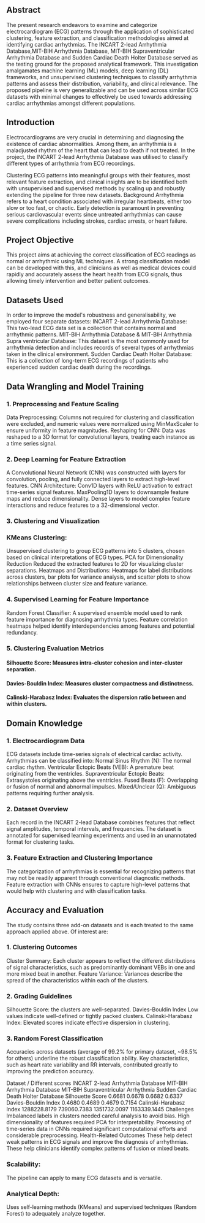 ## Abstract

The present research endeavors to examine and categorize electrocardiogram (ECG) patterns through the application of sophisticated clustering, feature extraction, and classification methodologies aimed at identifying cardiac arrhythmias. The INCART 2-lead Arrhythmia Database,MIT-BIH Arrhythmia Database,  MIT-BIH Supraventricular Arrhythmia Database and Sudden Cardiac Death Holter Database served as the testing ground for the proposed analytical framework. This investigation amalgamates machine learning (ML) models, deep learning (DL) frameworks, and unsupervised clustering techniques to classify arrhythmia patterns and assess their distribution, variability, and clinical relevance. The proposed pipeline is very generalizable and can be used across similar ECG datasets with minimal changes to effectively be used towards addressing cardiac arrhythmias amongst different populations.


## Introduction

Electrocardiograms are very crucial in determining and diagnosing the existence of cardiac abnormalities. Among them, an arrhythmia is a maladjusted rhythm of the heart that can lead to death if not treated. In the project, the INCART 2-lead Arrhythmia Database was utilised to classify different types of arrhythmia from ECG recordings.

Clustering ECG patterns into meaningful groups with their features, most relevant feature extraction, and clinical insights are to be identified both with unsupervised and supervised methods by scaling up and robustly extending the pipeline for three new datasets.
Background
Arrhythmia refers to a heart condition associated with irregular heartbeats, either too slow or too fast, or chaotic. Early detection is paramount in preventing serious cardiovascular events since untreated arrhythmias can cause severe complications including strokes, cardiac arrests, or heart failure.

## Project Objective

This project aims at achieving the correct classification of ECG readings as normal or arrhythmic using ML techniques. A strong classification model can be developed with this, and clinicians as well as medical devices could rapidly and accurately assess the heart health from ECG signals, thus allowing timely intervention and better patient outcomes.

## Datasets Used
In order to improve the model's robustness and generalisability, we employed four separate datasets:
INCART 2-lead Arrhythmia Database: This two-lead ECG data set is a collection that contains normal and arrhythmic patterns.
MIT-BIH Arrhythmia Database & MIT-BIH Arrhythmia Supra ventricular Database: This dataset is the most commonly used for arrhythmia detection and includes records of several types of arrhythmias taken in the clinical environment.
Sudden Cardiac Death Holter Database: This is a collection of long-term ECG recordings of patients who experienced sudden cardiac death during the recordings.

## Data Wrangling and Model Training
### 1. Preprocessing and Feature Scaling
Data Preprocessing: Columns not required for clustering and classification were excluded, and numeric values were normalized using MinMaxScaler to ensure uniformity in feature magnitudes.
Reshaping for CNN: Data was reshaped to a 3D format for convolutional layers, treating each instance as a time series signal.
### 2. Deep Learning for Feature Extraction
A Convolutional Neural Network (CNN) was constructed with layers for convolution, pooling, and fully connected layers to extract high-level features.
CNN Architecture:
Conv1D layers with ReLU activation to extract time-series signal features.
MaxPooling1D layers to downsample feature maps and reduce dimensionality.
Dense layers to model complex feature interactions and reduce features to a 32-dimensional vector.
### 3. Clustering and Visualization
### KMeans Clustering:
Unsupervised clustering to group ECG patterns into 5 clusters, chosen based on clinical interpretations of ECG types.
PCA for Dimensionality Reduction
Reduced the extracted features to 2D for visualizing cluster separations.
Heatmaps and Distributions:
Heatmaps for label distributions across clusters, bar plots for variance analysis, and scatter plots to show relationships between cluster size and feature variance.
### 4. Supervised Learning for Feature Importance
Random Forest Classifier:
A supervised ensemble model used to rank feature importance for diagnosing arrhythmia types.
Feature correlation heatmaps helped identify interdependencies among features and potential redundancy.
### 5. Clustering Evaluation Metrics
#### Silhouette Score: Measures intra-cluster cohesion and inter-cluster separation.
#### Davies-Bouldin Index: Measures cluster compactness and distinctness.
#### Calinski-Harabasz Index: Evaluates the dispersion ratio between and within clusters.

## Domain Knowledge
### 1. Electrocardiogram Data
ECG datasets include time-series signals of electrical cardiac activity. Arrhythmias can be classified into:
Normal Sinus Rhythm (N): The normal cardiac rhythm.
Ventricular Ectopic Beats (VEB): A premature beat originating from the ventricles.
Supraventricular Ectopic Beats: Extrasystoles originating above the ventricles.
Fused Beats (F): Overlapping or fusion of normal and abnormal impulses.
Mixed/Unclear (Q): Ambiguous patterns requiring further analysis.
### 2. Dataset Overview
Each record in the INCART 2-lead Database combines features that reflect signal amplitudes, temporal intervals, and frequencies. The dataset is annotated for supervised learning experiments and used in an unannotated format for clustering tasks.
### 3. Feature Extraction and Clustering Importance
The categorization of arrhythmias is essential for recognizing patterns that may not be readily apparent through conventional diagnostic methods.
Feature extraction with CNNs ensures to capture high-level patterns that would help with clustering and with classification tasks.

## Accuracy and Evaluation
The study contains three add-on datasets and is each treated to the same approach applied above. Of interest are:
### 1. Clustering Outcomes
Cluster Summary: Each cluster appears to reflect the different distributions of signal characteristics, such as predominantly dominant VEBs in one and more mixed beat in another.
Feature Variance: Variances describe the spread of the characteristics within each of the clusters.
### 2. Grading Guidelines
Silhouette Score: the clusters are well-separated.
Davies-Bouldin Index Low values indicate well-defined or tightly packed clusters.
Calinski-Harabasz Index: Elevated scores indicate effective dispersion in clustering.
### 3. Random Forest Classification
Accuracies across datasets (average of 99.2% for primary dataset, ~98.5% for others) underline the robust classification ability.
Key characteristics, such as heart rate variability and RR intervals, contributed greatly to improving the prediction accuracy.


Dataset / Different scores	INCART 2-lead Arrhythmia Database	MIT-BIH Arrhythmia Database	MIT-BIH Supraventricular Arrhythmia	 Sudden Cardiac Death Holter Database
Silhouette Score	0.6681	0.6678	0.6682	0.6337
Davies-Bouldin Index	0.4680	0.4689	0.4679	0.7154
Calinski-Harabasz Index	1288228.8179	739060.7383	1351732.0097	1163339.1445
Challenges
Imbalanced labels in clusters needed careful analysis to avoid bias.
High dimensionality of features required PCA for interpretability.
Processing of time-series data in CNNs required significant computational efforts and considerable preprocessing.
Health-Related Outcomes
These help detect weak patterns in ECG signals and improve the diagnosis of arrhythmias.
These help clinicians identify complex patterns of fusion or mixed beats.

### Scalability:
The pipeline can apply to many ECG datasets and is versatile.

### Analytical Depth:
Uses self-learning methods (KMeans) and supervised techniques (Random Forest) to adequately analyze together. 
